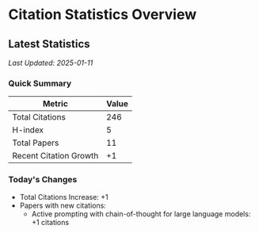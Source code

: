 # Citation Statistics Overview

## Latest Statistics
*Last Updated: 2025-01-11*

### Quick Summary
| Metric | Value |
| ------ | ----- |
| Total Citations | 246 |
| H-index | 5 |
| Total Papers | 11 |
| Recent Citation Growth | +1 |

### Today's Changes
- Total Citations Increase: +1
- Papers with new citations:
  - Active prompting with chain-of-thought for large language models: +1 citations